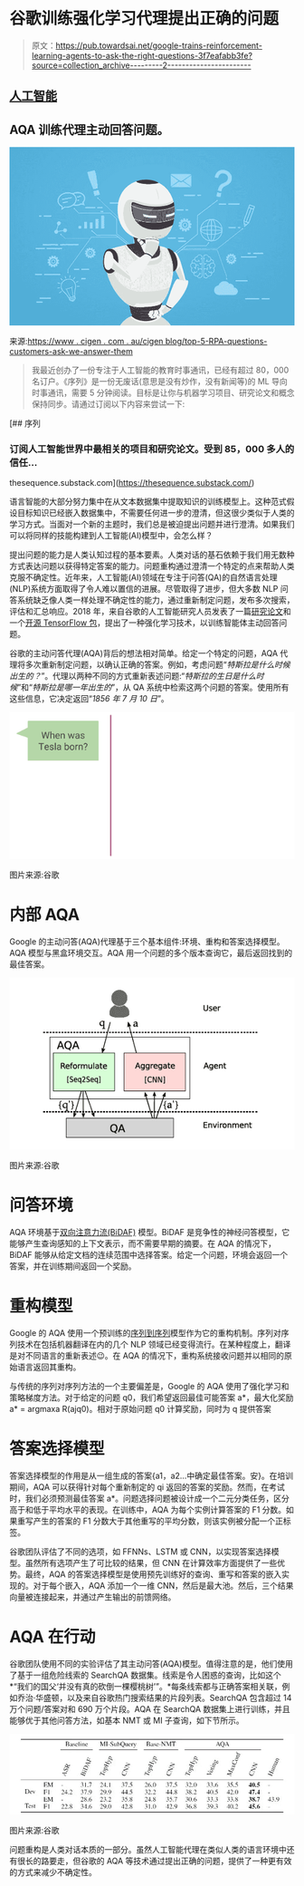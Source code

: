 # 谷歌训练强化学习代理提出正确的问题

> 原文：<https://pub.towardsai.net/google-trains-reinforcement-learning-agents-to-ask-the-right-questions-3f7eafabb3fe?source=collection_archive---------2----------------------->

## [人工智能](https://towardsai.net/p/category/artificial-intelligence)

## AQA 训练代理主动回答问题。

![](img/f8eaacbb5b76e458421298a88222e96e.png)

来源:[https://www . cigen . com . au/cigen blog/top-5-RPA-questions-customers-ask-we-answer-them](https://www.cigen.com.au/cigenblog/top-5-rpa-questions-customers-ask-we-answer-them)

> 我最近创办了一份专注于人工智能的教育时事通讯，已经有超过 80，000 名订户。《序列》是一份无废话(意思是没有炒作，没有新闻等)的 ML 导向时事通讯，需要 5 分钟阅读。目标是让你与机器学习项目、研究论文和概念保持同步。请通过订阅以下内容来尝试一下:

[](https://thesequence.substack.com/) [## 序列

### 订阅人工智能世界中最相关的项目和研究论文。受到 85，000 多人的信任…

thesequence.substack.com](https://thesequence.substack.com/) 

语言智能的大部分努力集中在从文本数据集中提取知识的训练模型上。这种范式假设目标知识已经嵌入数据集中，不需要任何进一步的澄清，但这很少类似于人类的学习方式。当面对一个新的主题时，我们总是被迫提出问题并进行澄清。如果我们可以将同样的技能构建到人工智能(AI)模型中，会怎么样？

提出问题的能力是人类认知过程的基本要素。人类对话的基石依赖于我们用无数种方式表达问题以获得特定答案的能力。问题重构通过澄清一个特定的点来帮助人类克服不确定性。近年来，人工智能(AI)领域在专注于问答(QA)的自然语言处理(NLP)系统方面取得了令人难以置信的进展。尽管取得了进步，但大多数 NLP 问答系统缺乏像人类一样处理不确定性的能力，通过重新制定问题，发布多次搜索，评估和汇总响应。2018 年，来自谷歌的人工智能研究人员发表了一篇[研究论文](https://ai.google/research/pubs/pub46733)和一个[开源 TensorFlow 包](https://github.com/google/active-qa)，提出了一种强化学习技术，以训练智能体主动回答问题。

谷歌的主动问答代理(AQA)背后的想法相对简单。给定一个特定的问题，AQA 代理将多次重新制定问题，以确认正确的答案。例如，考虑问题“*特斯拉是什么时候出生的？*”。代理以两种不同的方式重新表述问题:“*特斯拉的生日是什么时候*”和“*特斯拉是哪一年出生的*”，从 QA 系统中检索这两个问题的答案。使用所有这些信息，它决定返回“*1856 年 7 月 10 日*”。

![](img/bd1d06311259bb43e58c5cfeedd3fff7.png)

图片来源:谷歌

# 内部 AQA

Google 的主动问答(AQA)代理基于三个基本组件:环境、重构和答案选择模型。AQA 模型与黑盒环境交互。AQA 用一个问题的多个版本查询它，最后返回找到的最佳答案。

![](img/64dd7f6501ba661b522b501a1f3d0e85.png)

图片来源:谷歌

# 问答环境

AQA 环境基于[双向注意力流(BiDAF)](https://allenai.github.io/bi-att-flow/) 模型。BiDAF 是竞争性的神经问答模型，它能够产生查询感知的上下文表示，而不需要早期的摘要。在 AQA 的情况下，BiDAF 能够从给定文档的连续范围中选择答案。给定一个问题，环境会返回一个答案，并在训练期间返回一个奖励。

# 重构模型

Google 的 AQA 使用一个预训练的[序列到序列](https://papers.nips.cc/paper/5346-sequence-to-sequence-learning-with-neural-networks.pdf)模型作为它的重构机制。序列对序列技术在包括机器翻译在内的几个 NLP 领域已经变得流行。在某种程度上，翻译是对不同语言的重新表述😉。在 AQA 的情况下，重构系统接收问题并以相同的原始语言返回其重构。

与传统的序列对序列方法的一个主要偏差是，Google 的 AQA 使用了强化学习和策略梯度方法。对于给定的问题 q0，我们希望返回最佳可能答案 a*，最大化奖励 a* = argmaxa R(ajq0)。相对于原始问题 q0 计算奖励，同时为 q 提供答案

# 答案选择模型

答案选择模型的作用是从一组生成的答案{a1，a2…中确定最佳答案。安}。在培训期间，AQA 可以获得针对每个重新制定的 qi 返回的答案的奖励。然而，在考试时，我们必须预测最佳答案 a*。问题选择问题被设计成一个二元分类任务，区分高于和低于平均水平的表现。在训练中，AQA 为每个实例计算答案的 F1 分数。如果重写产生的答案的 F1 分数大于其他重写的平均分数，则该实例被分配一个正标签。

谷歌团队评估了不同的选项，如 FFNNs、LSTM 或 CNN，以实现答案选择模型。虽然所有选项产生了可比较的结果，但 CNN 在计算效率方面提供了一些优势。最终，AQA 的答案选择模型是使用预先训练好的查询、重写和答案的嵌入实现的。对于每个嵌入，AQA 添加一个一维 CNN，然后是最大池。然后，三个结果向量被连接起来，并通过产生输出的前馈网络。

# AQA 在行动

谷歌团队使用不同的实验评估了其主动问答(AQA)模型。值得注意的是，他们使用了基于一组危险线索的 SearchQA 数据集。线索是令人困惑的查询，比如这个*“我们的国父‘并没有真的砍倒一棵樱桃树’”。*每条线索都与正确答案相关联，例如乔治·华盛顿，以及来自谷歌热门搜索结果的片段列表。SearchQA 包含超过 14 万个问题/答案对和 690 万个片段。AQA 在 SearchQA 数据集上进行训练，并且能够优于其他问答方法，如基本 NMT 或 MI 子查询，如下节所示。

![](img/3af559cd33296d914c938a3b7553ed72.png)

图片来源:谷歌

问题重构是人类对话本质的一部分。虽然人工智能代理在类似人类的语言环境中还有很长的路要走，但谷歌的 AQA 等技术通过提出正确的问题，提供了一种更有效的方式来减少不确定性。